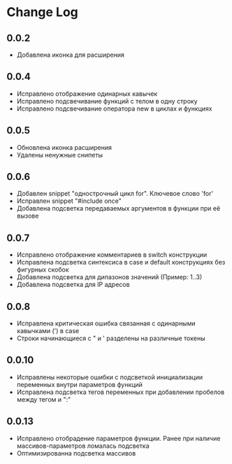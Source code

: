 # Change Log

## 0.0.2

- Добавлена иконка для расширения

## 0.0.4

- Исправлено отображение одинарных кавычек
- Исправлено подсвечивание функций с телом в одну строку
- Исправлено подсвечивание оператора new в циклах и функциях

## 0.0.5

- Обновлена иконка расширения
- Удалены ненужные снипеты

## 0.0.6

- Добавлен snippet "однострочный цикл for". Ключевое слово 'for'
- Исправлен snippet "#include once"
- Добавлена подсветка передаваемых аргументов в функции при её вызове

## 0.0.7

- Исправлено отображение комментариев в switch конструкции
- Исправлена подсветка синтексиса в case и default конструкциях без фигурных скобок
- Добавлена подсветка для дипазонов значений (Пример: 1..3)
- Добавлена подсветка для IP адресов

## 0.0.8

- Исправлена критическая ошибка связанная с одинарными кавычками (') в case
- Строки начинающиеся с " и ' разделены на различные токены

## 0.0.10

- Исправлены некоторые ошибки с подсветкой инициализации переменных внутри параметров функций
- Исправлена подсветка тегов переменных при добавлении пробелов между тегом и ":"

## 0.0.13

- Исправлено отобрадение параметров функции. Ранее при наличие массивов-параметров ломалась подсветка
- Оптимизированна подсветка массивов
